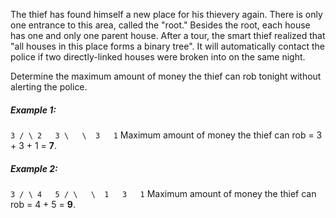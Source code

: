 The thief has found himself a new place for his thievery again. There is only one entrance to this area, called the "root." Besides the root, each house has one and only one parent house. After a tour, the smart thief realized that "all houses in this place forms a binary tree". It will automatically contact the police if two directly-linked houses were broken into on the same night.

Determine the maximum amount of money the thief can rob tonight without alerting the police.

##### Example 1:
`
     3
    / \
   2   3
    \   \ 
     3   1
`
Maximum amount of money the thief can rob = 3 + 3 + 1 = **7**.

##### Example 2:
`
     3
    / \
   4   5
  / \   \ 
 1   3   1
`
Maximum amount of money the thief can rob = 4 + 5 = **9**.
